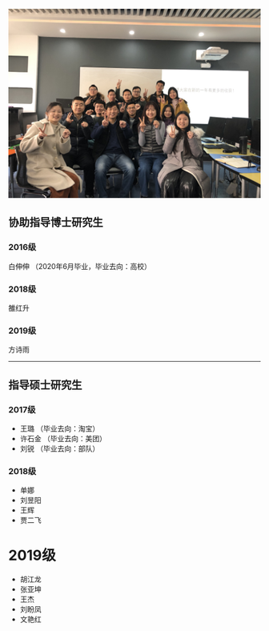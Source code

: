 
![Team](img/201912.jpg)
## 协助指导博士研究生

### 2016级

白伸伸 （2020年6月毕业，毕业去向：高校）

### 2018级

雒红升

### 2019级

方诗雨

***

## 指导硕士研究生

### 2017级

- 王璐 （毕业去向：淘宝）
- 许石金 （毕业去向：美团）
- 刘锐 （毕业去向：部队）

### 2018级

- 单娜
- 刘昱阳
- 王辉
- 贾二飞

# 2019级

- 胡江龙
- 张亚坤
- 王杰
- 刘盼凤
- 文艳红
